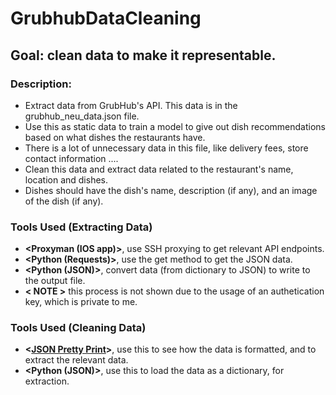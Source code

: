 # GrubhubDataCleaning

## Goal: clean data to make it representable.

### Description:

* Extract data from GrubHub's API. This data is in the grubhub_neu_data.json file.
* Use this as static data to train a model to give out dish recommendations based on what dishes the restaurants have.
* There is a lot of unnecessary data in this file, like delivery fees, store contact information ....
* Clean this data and extract data related to the restaurant's name, location and dishes.
* Dishes should have the dish's name, description (if any), and an image of the dish (if any).

### Tools Used (Extracting Data)

* **<Proxyman (IOS app)>**, use SSH proxying to get relevant API endpoints.
* **<Python (Requests)>**, use the get method to get the JSON data.
* **<Python (JSON)>**, convert data (from dictionary to JSON) to write to the output file.
* **< NOTE >** this process is not shown due to the usage of an authetication key, which is private to me.

### Tools Used (Cleaning Data)

* **<[JSON Pretty Print](https://jsonformatter.org/json-pretty-print)>**, use this to see how the data is formatted, and to extract the relevant data.
* **<Python (JSON)>**, use this to load the data as a dictionary, for extraction.
  
